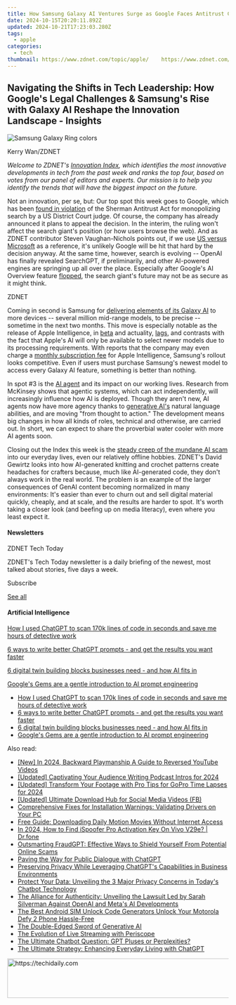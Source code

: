 ```yaml
---
title: How Samsung Galaxy AI Ventures Surge as Google Faces Antitrust Challenges, Redefining the Landscape of Technological Breakthroughs | ZDNet
date: 2024-10-15T20:20:11.892Z
updated: 2024-10-21T17:23:03.280Z
tags:
  - apple
categories:
  - tech
thumbnail: https://www.zdnet.com/topic/apple/    https://www.zdnet.com/a/img/resize/1f29d20f90a4436e16d8de3ce5943c1f3f8ee7b8/2024/08/08/a57e1797-4ccd-40a9-b212-d7c1552be233/gettyimages-2165066302.jpg?width=170&height=96&fit=crop&auto=webp
---
```


## Navigating the Shifts in Tech Leadership: How Google's Legal Challenges & Samsung's Rise with Galaxy AI Reshape the Innovation Landscape - Insights

![Samsung Galaxy Ring colors](https://www.zdnet.com/a/img/resize/e9ab161cabda8dd22cbd2f8168b162ed1e88a483/2024/08/08/a57e1797-4ccd-40a9-b212-d7c1552be233/gettyimages-2165066302.jpg?auto=webp&width=1280)

Kerry Wan/ZDNET

_Welcome to ZDNET's [Innovation Index](https://www.zdnet.com/innovation-index/), which identifies the most innovative developments in tech from the past week and ranks the top four, based on votes from our panel of editors and experts. Our mission is to help you identify the trends that will have the biggest impact on the future._

Not an innovation, per se, but: Our top spot this week goes to Google, which has been [found in violation](https://www.zdnet.com/article/what-googles-antitrust-loss-means-for-you-and-the-future-of-search/) of the Sherman Antitrust Act for monopolizing search by a US District Court judge. Of course, the company has already announced it plans to appeal the decision. In the interim, the ruling won't affect the search giant's position (or how users browse the web). And as ZDNET contributor Steven Vaughan-Nichols points out, if we use [US versus Microsoft](https://www.zdnet.com/home-and-office/networking/how-ie-really-beat-netscape/) as a reference, it's unlikely Google will be hit that hard by the decision anyway. At the same time, however, search is evolving -- OpenAI has finally revealed SearchGPT, if preliminarily, and other AI-powered engines are springing up all over the place. Especially after Google's AI Overview feature [flopped](https://www.zdnet.com/article/how-to-avoid-ai-overviews-in-google-search-three-easy-ways/), the search giant's future may not be as secure as it might think. 

[](https://www.zdnet.com/innovation-index/)

[](https://www.zdnet.com/innovation-index/) 

ZDNET

Coming in second is Samsung for [delivering elements of its Galaxy AI](https://www.zdnet.com/article/galaxy-ai-is-coming-to-mid-range-samsung-phones-these-models-will-get-it-first/) to more devices -- several million mid-range models, to be precise -- sometime in the next two months. This move is especially notable as the release of Apple Intelligence, in [beta](https://www.zdnet.com/article/apple-intelligence-arrives-in-ios-18-1-developer-beta-heres-whats-new-for-iphone/) and actuality, [lags](https://www.zdnet.com/article/apple-reportedly-delays-the-first-apple-intelligence-features-until-october/), and contrasts with the fact that Apple's AI will only be available to select newer models due to its processing requirements. With reports that the company may even charge a [monthly subscription fee](https://www.zdnet.com/article/will-you-pay-for-apple-intelligence-up-to-20-a-month-is-a-real-possibility/) for Apple Intelligence, Samsung's rollout looks competitive. Even if users must purchase Samsung's newest model to access every Galaxy AI feature, something is better than nothing. 

In spot #3 is the [AI agent](https://www.zdnet.com/article/ai-agents-are-the-next-frontier-and-will-change-our-working-lives-forever/) and its impact on our working lives. Research from McKinsey shows that agentic systems, which can act independently, will increasingly influence how AI is deployed. Though they aren't new, AI agents now have more agency thanks to [generative AI's](https://www.zdnet.com/article/what-is-generative-ai-and-why-is-it-so-popular-heres-everything-you-need-to-know/) natural language abilities, and are moving "from thought to action." The development means big changes in how all kinds of roles, technical and otherwise, are carried out. In short, we can expect to share the proverbial water cooler with more AI agents soon. 

Closing out the Index this week is the [steady creep of the mundane AI scam](https://www.zdnet.com/article/how-ai-scams-are-infiltrating-the-knitting-and-crochet-world/) into our everyday lives, even our relatively offline hobbies. ZDNET's David Gewirtz looks into how AI-generated knitting and crochet patterns create headaches for crafters because, much like AI-generated code, they don't always work in the real world. The problem is an example of the larger consequences of GenAI content becoming normalized in many environments: It's easier than ever to churn out and sell digital material quickly, cheaply, and at scale, and the results are harder to spot. It's worth taking a closer look (and beefing up on media literacy), even where you least expect it. 

#### Newsletters

ZDNET Tech Today

ZDNET's Tech Today newsletter is a daily briefing of the newest, most talked about stories, five days a week.

 Subscribe

[See all](https://www.zdnet.com/newsletters/)

#### Artificial Intelligence

[How I used ChatGPT to scan 170k lines of code in seconds and save me hours of detective work](https://www.zdnet.com/article/how-chatgpt-scanned-170k-lines-of-code-in-seconds-and-saved-me-hours-of-work/ "How I used ChatGPT to scan 170k lines of code in seconds and save me hours of detective work")

[6 ways to write better ChatGPT prompts - and get the results you want faster](https://www.zdnet.com/article/6-ways-to-write-better-chatgpt-prompts-and-get-the-results-you-want-faster/ "6 ways to write better ChatGPT prompts - and get the results you want faster")

[6 digital twin building blocks businesses need - and how AI fits in](https://www.zdnet.com/article/6-digital-twin-building-blocks-businesses-need-and-how-ai-fits-in/ "6 digital twin building blocks businesses need - and how AI fits in")

[Google's Gems are a gentle introduction to AI prompt engineering](https://www.zdnet.com/article/googles-gems-are-a-gentle-introduction-to-ai-prompt-engineering/ "Google's Gems are a gentle introduction to AI prompt engineering")

* [How I used ChatGPT to scan 170k lines of code in seconds and save me hours of detective work](https://www.zdnet.com/article/how-chatgpt-scanned-170k-lines-of-code-in-seconds-and-saved-me-hours-of-work/ "How I used ChatGPT to scan 170k lines of code in seconds and save me hours of detective work")
* [6 ways to write better ChatGPT prompts - and get the results you want faster](https://www.zdnet.com/article/6-ways-to-write-better-chatgpt-prompts-and-get-the-results-you-want-faster/ "6 ways to write better ChatGPT prompts - and get the results you want faster")
* [6 digital twin building blocks businesses need - and how AI fits in](https://www.zdnet.com/article/6-digital-twin-building-blocks-businesses-need-and-how-ai-fits-in/ "6 digital twin building blocks businesses need - and how AI fits in")
* [Google's Gems are a gentle introduction to AI prompt engineering](https://www.zdnet.com/article/googles-gems-are-a-gentle-introduction-to-ai-prompt-engineering/ "Google's Gems are a gentle introduction to AI prompt engineering")

<ins class="adsbygoogle"
     style="display:block"
     data-ad-format="autorelaxed"
     data-ad-client="ca-pub-7571918770474297"
     data-ad-slot="1223367746"></ins>

<ins class="adsbygoogle"
     style="display:block"
     data-ad-client="ca-pub-7571918770474297"
     data-ad-slot="8358498916"
     data-ad-format="auto"
     data-full-width-responsive="true"></ins>

<span class="atpl-alsoreadstyle">Also read:</span>
<div><ul>
<li><a href="https://facebook-video-footage.techidaily.com/new-in-2024-backward-playmanship-a-guide-to-reversed-youtube-videos/"><u>[New] In 2024, Backward Playmanship A Guide to Reversed YouTube Videos</u></a></li>
<li><a href="https://fox-access.techidaily.com/updated-captivating-your-audience-writing-podcast-intros-for-2024/"><u>[Updated] Captivating Your Audience Writing Podcast Intros for 2024</u></a></li>
<li><a href="https://fox-blue.techidaily.com/updated-transform-your-footage-with-pro-tips-for-gopro-time-lapses-for-2024/"><u>[Updated] Transform Your Footage with Pro Tips for GoPro Time Lapses for 2024</u></a></li>
<li><a href="https://facebook-video-files.techidaily.com/updated-ultimate-download-hub-for-social-media-videos-fb/"><u>[Updated] Ultimate Download Hub for Social Media Videos (FB)</u></a></li>
<li><a href="https://driver-error.techidaily.com/comprehensive-fixes-for-installation-warnings-validating-drivers-on-your-pc/"><u>Comprehensive Fixes for Installation Warnings: Validating Drivers on Your PC</u></a></li>
<li><a href="https://fox-triigers.techidaily.com/free-guide-downloading-daily-motion-movies-without-internet-access/"><u>Free Guide: Downloading Daily Motion Movies Without Internet Access</u></a></li>
<li><a href="https://review-topics.techidaily.com/in-2024-how-to-find-ispoofer-pro-activation-key-on-vivo-v29e-drfone-by-drfone-virtual-android/"><u>In 2024, How to Find iSpoofer Pro Activation Key On Vivo V29e? | Dr.fone</u></a></li>
<li><a href="https://tech-hub.techidaily.com/outsmarting-fraudgpt-effective-ways-to-shield-yourself-from-potential-online-scams/"><u>Outsmarting FraudGPT: Effective Ways to Shield Yourself From Potential Online Scams</u></a></li>
<li><a href="https://tech-hub.techidaily.com/paving-the-way-for-public-dialogue-with-chatgpt/"><u>Paving the Way for Public Dialogue with ChatGPT</u></a></li>
<li><a href="https://tech-hub.techidaily.com/preserving-privacy-while-leveraging-chatgpts-capabilities-in-business-environments/"><u>Preserving Privacy While Leveraging ChatGPT's Capabilities in Business Environments</u></a></li>
<li><a href="https://tech-hub.techidaily.com/protect-your-data-unveiling-the-3-major-privacy-concerns-in-todays-chatbot-technology/"><u>Protect Your Data: Unveiling the 3 Major Privacy Concerns in Today's Chatbot Technology</u></a></li>
<li><a href="https://tech-hub.techidaily.com/the-alliance-for-authenticity-unveiling-the-lawsuit-led-by-sarah-silverman-against-openai-and-metas-ai-developments/"><u>The Alliance for Authenticity: Unveiling the Lawsuit Led by Sarah Silverman Against OpenAI and Meta's AI Developments</u></a></li>
<li><a href="https://sim-unlock.techidaily.com/the-best-android-sim-unlock-code-generators-unlock-your-motorola-defy-2-phone-hassle-free-by-drfone-android/"><u>The Best Android SIM Unlock Code Generators Unlock Your Motorola Defy 2 Phone Hassle-Free</u></a></li>
<li><a href="https://tech-hub.techidaily.com/the-double-edged-sword-of-generative-ai/"><u>The Double-Edged Sword of Generative AI</u></a></li>
<li><a href="https://extra-information.techidaily.com/the-evolution-of-live-streaming-with-periscope/"><u>The Evolution of Live Streaming with Periscope</u></a></li>
<li><a href="https://tech-hub.techidaily.com/the-ultimate-chatbot-question-gpt-pluses-or-perplexities/"><u>The Ultimate Chatbot Question: GPT Pluses or Perplexities?</u></a></li>
<li><a href="https://tech-hub.techidaily.com/the-ultimate-strategy-enhancing-everyday-living-with-chatgpt/"><u>The Ultimate Strategy: Enhancing Everyday Living with ChatGPT</u></a></li>
</ul></div>

<!-- affiliate ads begin -->
<a href="https://aligracehair.sjv.io/c/5597632/2080317/19272" target="_top" id="2080317">
  <img src="//a.impactradius-go.com/display-ad/19272-2080317" border="0" alt="https://techidaily.com" width="728" height="90"/>
</a>
<img height="0" width="0" src="https://aligracehair.sjv.io/i/5597632/2080317/19272" style="position:absolute;visibility:hidden;" border="0" />
<!-- affiliate ads end -->

